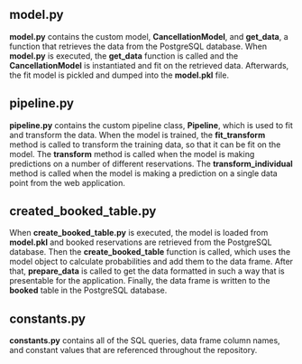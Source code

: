 ## model.py

**model.py** contains the custom model, **CancellationModel**, and **get_data**, a function that retrieves the data from
the PostgreSQL database. When **model.py** is executed, the **get_data** function is called and the **CancellationModel**
is instantiated and fit on the retrieved data. Afterwards, the fit model is pickled and dumped into the **model.pkl** file.


## pipeline.py

**pipeline.py** contains the custom pipeline class, **Pipeline**, which is used to fit and transform the data.
When the model is trained, the **fit_transform** method is called to transform the training data, so that
it can be fit on the model. The **transform** method is called when the model is making predictions on a number
of different reservations. The **transform_individual** method is called when the model is making a prediction on
a single data point from the web application.

## created_booked_table.py

When **create_booked_table.py** is executed, the model is loaded from **model.pkl** and booked reservations are
retrieved from the PostgreSQL database. Then the **create_booked_table** function is called, which uses the model object
to calculate probabilities and add them to the data frame. After that, **prepare_data** is called to get the data formatted
in such a way that is presentable for the application. Finally, the data frame is written to the **booked** table in
the PostgreSQL database.

## constants.py

**constants.py** contains all of the SQL queries, data frame column names, and constant values that are
referenced throughout the repository.